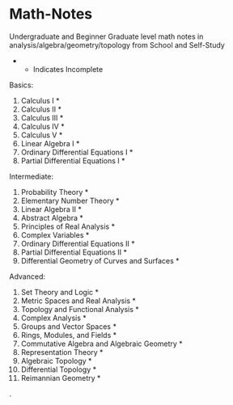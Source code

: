 # Math-Notes

 Undergraduate and Beginner Graduate level math notes in analysis/algebra/geometry/topology from School and Self-Study

* - Indicates Incomplete


Basics:
1. Calculus I *
2. Calculus II *
3. Calculus III *
4. Calculus IV *
5. Calculus V *
6. Linear Algebra I *
7. Ordinary Differential Equations I *
8. Partial Differential Equations I  *

Intermediate:
1. Probability Theory *
2. Elementary Number Theory *
3. Linear Algebra II *
5. Abstract Algebra *
6. Principles of Real Analysis *
10. Complex Variables * 
11. Ordinary Differential Equations II *
12. Partial Differential Equations II *
14. Differential Geometry of Curves and Surfaces *

Advanced:
1. Set Theory and Logic *
2. Metric Spaces and Real Analysis *
2. Topology and Functional Analysis *
3. Complex Analysis *
4. Groups and Vector Spaces *
5. Rings, Modules, and Fields *
6. Commutative Algebra and Algebraic Geometry *
7. Representation Theory *
6. Algebraic Topology *
6. Differential Topology *
7. Reimannian Geometry *
















   











       

    
  .   













